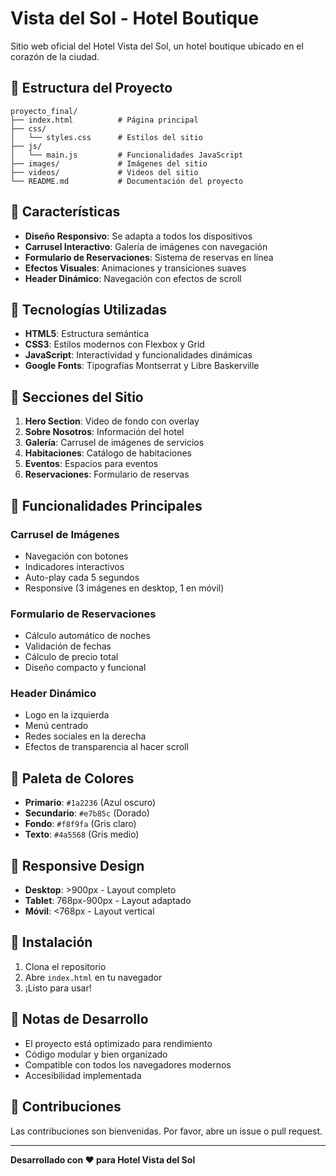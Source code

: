 # Vista del Sol - Hotel Boutique

Sitio web oficial del Hotel Vista del Sol, un hotel boutique ubicado en el corazón de la ciudad.

## 📁 Estructura del Proyecto

```
proyecto_final/
├── index.html          # Página principal
├── css/
│   └── styles.css      # Estilos del sitio
├── js/
│   └── main.js         # Funcionalidades JavaScript
├── images/             # Imágenes del sitio
├── videos/             # Videos del sitio
└── README.md           # Documentación del proyecto
```

## 🎨 Características

- **Diseño Responsivo**: Se adapta a todos los dispositivos
- **Carrusel Interactivo**: Galería de imágenes con navegación
- **Formulario de Reservaciones**: Sistema de reservas en línea
- **Efectos Visuales**: Animaciones y transiciones suaves
- **Header Dinámico**: Navegación con efectos de scroll

## 🚀 Tecnologías Utilizadas

- **HTML5**: Estructura semántica
- **CSS3**: Estilos modernos con Flexbox y Grid
- **JavaScript**: Interactividad y funcionalidades dinámicas
- **Google Fonts**: Tipografías Montserrat y Libre Baskerville

## 📱 Secciones del Sitio

1. **Hero Section**: Video de fondo con overlay
2. **Sobre Nosotros**: Información del hotel
3. **Galería**: Carrusel de imágenes de servicios
4. **Habitaciones**: Catálogo de habitaciones
5. **Eventos**: Espacios para eventos
6. **Reservaciones**: Formulario de reservas

## 🎯 Funcionalidades Principales

### Carrusel de Imágenes
- Navegación con botones
- Indicadores interactivos
- Auto-play cada 5 segundos
- Responsive (3 imágenes en desktop, 1 en móvil)

### Formulario de Reservaciones
- Cálculo automático de noches
- Validación de fechas
- Cálculo de precio total
- Diseño compacto y funcional

### Header Dinámico
- Logo en la izquierda
- Menú centrado
- Redes sociales en la derecha
- Efectos de transparencia al hacer scroll

## 🎨 Paleta de Colores

- **Primario**: `#1a2236` (Azul oscuro)
- **Secundario**: `#e7b85c` (Dorado)
- **Fondo**: `#f8f9fa` (Gris claro)
- **Texto**: `#4a5568` (Gris medio)

## 📱 Responsive Design

- **Desktop**: >900px - Layout completo
- **Tablet**: 768px-900px - Layout adaptado
- **Móvil**: <768px - Layout vertical

## 🔧 Instalación

1. Clona el repositorio
2. Abre `index.html` en tu navegador
3. ¡Listo para usar!

## 📝 Notas de Desarrollo

- El proyecto está optimizado para rendimiento
- Código modular y bien organizado
- Compatible con todos los navegadores modernos
- Accesibilidad implementada

## 🤝 Contribuciones

Las contribuciones son bienvenidas. Por favor, abre un issue o pull request.

---

**Desarrollado con ❤️ para Hotel Vista del Sol**
